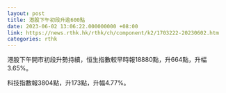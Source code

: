 ```yaml
---
layout: post
title: 港股下午初段升逾600點
date: 2023-06-02 13:06:22.000000000 +08:00
link: https://news.rthk.hk/rthk/ch/component/k2/1703222-20230602.htm
categories: rthk
---
```


港股下午開市初段升勢持續，恒生指數較早時報18880點，升664點，升幅3.65%。

科技指數報3804點，升173點，升幅4.77%。
